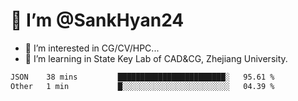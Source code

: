 # 👋 I’m @SankHyan24

- 👀 I’m interested in CG/CV/HPC...
- 🌱 I’m learning in State Key Lab of CAD&CG, Zhejiang University.

<!---
SankHyan24/SankHyan24 is a ✨ special ✨ repository because its `README.md` (this file) appears on your GitHub profile.
You can click the Preview link to take a look at your changes.
--->
<!--START_SECTION:waka-->

```txt
JSON    38 mins         ████████████████████████░   95.61 %
Other   1 min           █░░░░░░░░░░░░░░░░░░░░░░░░   04.39 %
```

<!--END_SECTION:waka-->
